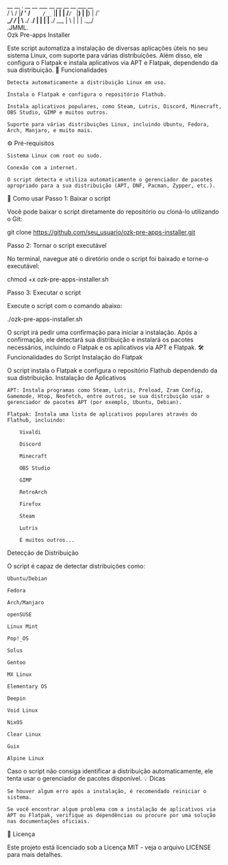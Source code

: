  __  __      .  __      __         ___     __   __   __     __  ___  __     
/  \  / |__/ ' /__`    /__` |__| |  |     /__` /  ` |__) | |__)  |  /__`    
\__/ /_ |  \   .__/    .__/ |  | |  |     .__/ \__, |  \ | |     |  .__/    
                                                                                                                                                                                    .JMML.                       
Ozk Pre-apps Installer

Este script automatiza a instalação de diversas aplicações úteis no seu sistema Linux, com suporte para várias distribuições. Além disso, ele configura o Flatpak e instala aplicativos via APT e Flatpak, dependendo da sua distribuição.
🚀 Funcionalidades

    Detecta automaticamente a distribuição Linux em uso.

    Instala o Flatpak e configura o repositório Flathub.

    Instala aplicativos populares, como Steam, Lutris, Discord, Minecraft, OBS Studio, GIMP e muitos outros.

    Suporte para várias distribuições Linux, incluindo Ubuntu, Fedora, Arch, Manjaro, e muito mais.

⚙️ Pré-requisitos

    Sistema Linux com root ou sudo.

    Conexão com a internet.

    O script detecta e utiliza automaticamente o gerenciador de pacotes apropriado para a sua distribuição (APT, DNF, Pacman, Zypper, etc.).

🔧 Como usar
Passo 1: Baixar o script

Você pode baixar o script diretamente do repositório ou cloná-lo utilizando o Git:

git clone https://github.com/seu_usuario/ozk-pre-apps-installer.git

Passo 2: Tornar o script executável

No terminal, navegue até o diretório onde o script foi baixado e torne-o executável:

chmod +x ozk-pre-apps-installer.sh

Passo 3: Executar o script

Execute o script com o comando abaixo:

./ozk-pre-apps-installer.sh

O script irá pedir uma confirmação para iniciar a instalação. Após a confirmação, ele detectará sua distribuição e instalará os pacotes necessários, incluindo o Flatpak e os aplicativos via APT e Flatpak.
🛠️ Funcionalidades do Script
Instalação do Flatpak

O script instala o Flatpak e configura o repositório Flathub dependendo da sua distribuição.
Instalação de Aplicativos

    APT: Instala programas como Steam, Lutris, Preload, Zram Config, Gamemode, Htop, Neofetch, entre outros, se sua distribuição usar o gerenciador de pacotes APT (por exemplo, Ubuntu, Debian).

    Flatpak: Instala uma lista de aplicativos populares através do Flathub, incluindo:

        Vivaldi

        Discord

        Minecraft

        OBS Studio

        GIMP

        RetroArch

        Firefox

        Steam

        Lutris

        E muitos outros...

Detecção de Distribuição

O script é capaz de detectar distribuições como:

    Ubuntu/Debian

    Fedora

    Arch/Manjaro

    openSUSE

    Linux Mint

    Pop!_OS

    Solus

    Gentoo

    MX Linux

    Elementary OS

    Deepin

    Void Linux

    NixOS

    Clear Linux

    Guix

    Alpine Linux

Caso o script não consiga identificar a distribuição automaticamente, ele tenta usar o gerenciador de pacotes disponível.
💡 Dicas

    Se houver algum erro após a instalação, é recomendado reiniciar o sistema.

    Se você encontrar algum problema com a instalação de aplicativos via APT ou Flatpak, verifique as dependências ou procure por uma solução nas documentações oficiais.

📜 Licença

Este projeto está licenciado sob a Licença MIT - veja o arquivo LICENSE para mais detalhes.
